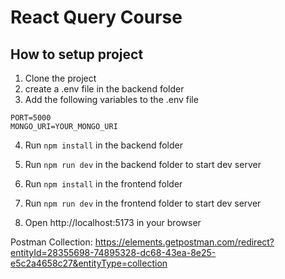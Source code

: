 # React Query Course

## How to setup project

1. Clone the project
2. create a .env file in the backend folder
3. Add the following variables to the .env file

```
PORT=5000
MONGO_URI=YOUR_MONGO_URI

```

4. Run `npm install` in the backend folder
5. Run `npm run dev` in the backend folder to start dev server

6. Run `npm install` in the frontend folder
7. Run `npm run dev` in the frontend folder to start dev server

8. Open http://localhost:5173 in your browser

Postman Collection: https://elements.getpostman.com/redirect?entityId=28355698-74895328-dc68-43ea-8e25-e5c2a4658c27&entityType=collection
